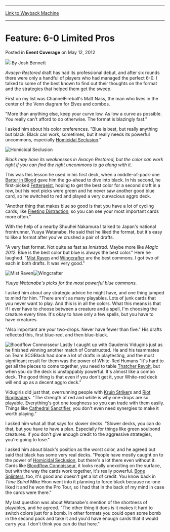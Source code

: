 
---
[Link to Wayback Machine](https://web.archive.org/web/20200803155503/https://magic.wizards.com/en/articles/archive/event-coverage/feature-6-0-limited-pros-2012-05-12-0)

[_metadata_:author]:- "Josh Bennett"
[_metadata_:description]:- "Avacyn Restored draft has had its professional debut, and after six rounds there were only a handful of players who had managed the perfect 6-0. I talked to some of the best known to find out their thoughts on the format and the strategies that helped them get the sweep.  First on my list was ChannelFireball's Matt Nass, the man who lives in the center of the Venn diagram for Elves and combos."
[_metadata_:generator]:- "Drupal 7 (http://drupal.org)"
[_metadata_:node]:- "501341"
[_metadata_:publish_date]:- "2012-05-12"
[_metadata_:source]:- "div-main-content"
[_metadata_:title]:- "Feature: 6-0 Limited Pros"
[_metadata_:wayback_capture_timestamp]:- "2020-08-03 15:55:03"
[_metadata_:wayback_raw_url]:- "https://web.archive.org/web/20200803155503id_/https://magic.wizards.com/en/articles/archive/event-coverage/feature-6-0-limited-pros-2012-05-12-0"
[_metadata_:wayback_url]:- "https://magic.wizards.com/en/articles/archive/event-coverage/feature-6-0-limited-pros-2012-05-12-0"
---


Feature: 6-0 Limited Pros
=========================



 Posted in **Event Coverage**
 on May 12, 2012 






![](https://media.magic.wizards.com/styles/auth_small/public/images/person/authorpic_joshbennett.jpg)
By Josh Bennett












*Avacyn Restored* draft has had its professional debut, and after six rounds there were only a handful of players who had managed the perfect 6-0. I talked to some of the best known to find out their thoughts on the format and the strategies that helped them get the sweep. 


First on my list was ChannelFireball's Matt Nass, the man who lives in the center of the Venn diagram for Elves and combos.


"More than anything else, keep your curve low. As low a curve as possible. You really can't afford to do otherwise. The format is blazingly fast."


I asked him about his color preferences. "Blue is best, but really anything but black. Black can work, sometimes, but it really needs its powerful uncommons, especially [Homicidal Seclusion](http://gatherer.wizards.com/Pages/Card/Details.aspx?name=Homicidal+Seclusion)."


![Homicidal Seclusion](http://gatherer.wizards.com/Handlers/Image.ashx?type=card&name=Homicidal+Seclusion)

 *Black may have its weaknesses in *Avacyn Restored*, but the color can work right if you can find the right uncommons to go along with it.* 

 This was this lesson he used in his first deck, when a middle-of-pack-one [Barter in Blood](http://gatherer.wizards.com/Pages/Card/Details.aspx?name=Barter+in+Blood) gave him the go-ahead to dive into black. In his second, he first-picked [Fettergeist](http://gatherer.wizards.com/Pages/Card/Details.aspx?name=Fettergeist), hoping to get the best color for a second draft in a row, but his next picks were green and he never saw another good blue card, so he switched to red and played a very curvacious aggro deck. 


 "Another thing that makes blue so good is that you have a lot of cycling cards, like [Fleeting Distraction](http://gatherer.wizards.com/Pages/Card/Details.aspx?name=Fleeting+Distraction), so you can see your most important cards more often." 


With the help of a nearby Shuuhei Nakamura I talked to Japan's national frontrunner, Yuuya Watanabe. He said that he liked the format, but it's easy to like a format after you've crushed a pair of drafts. 


 "A very fast format. Not quite as fast as *Innistrad*. Maybe more like *Magic 2012*. Blue is the best color but blue is always the best color." Here he laughed. "[Mist Raven](http://gatherer.wizards.com/Pages/Card/Details.aspx?name=Mist+Raven) and [Wingcrafter](http://gatherer.wizards.com/Pages/Card/Details.aspx?name=Wingcrafter) are the best commons. I got two of each in both drafts. It was very good." 


![Mist Raven](http://gatherer.wizards.com/Handlers/Image.ashx?type=card&name=Mist+Raven)![Wingcrafter](http://gatherer.wizards.com/Handlers/Image.ashx?type=card&name=Wingcrafter)

 *Yuuya Watanabe's picks for the most powerful blue commons.* 

 I asked him about any strategic advice he might have, and one thing jumped to mind for him. "There aren't as many playables. Lots of junk cards that you never want to play. And this is in all the colors. What this means is that if I ever have to choose between a creature and a spell, I'm choosing the creature every time. It's okay to have only a few spells, but you have to have creatures. 


"Also important are your two-drops. Never have fewer than five." His drafts reflected this, first blue-red, and then blue-black.


![Bloodflow Connoisseur](http://gatherer.wizards.com/Handlers/Image.ashx?type=card&name=Bloodflow+Connoisseur)
Lastly I caught up with Gaudenis Vidugiris just as he finished winning another match of Constructed. He and his teammates on Team SCGBlack had done a lot of drafts in playtesting, and the most significant result for them was the power of White-Red Humans "It's hard to get all the pieces to come together, you need to table [Thatcher Revolt](http://gatherer.wizards.com/Pages/Card/Details.aspx?name=Thatcher+Revolt), but when you do the deck is unstoppably powerful. It's almost like a combo deck. The good thing is that even if you don't get it, your White-red deck will end up as a decent aggro deck."


 Vidugiris did just that, overrunning people with [Kruin Striker](http://gatherer.wizards.com/Pages/Card/Details.aspx?name=Kruin+Striker)s and [Riot Ringleader](http://gatherer.wizards.com/Pages/Card/Details.aspx?name=Riot+Ringleader)s. "The strength of red and white is why one-drops are so playable. Everything's got one toughness so you can trade with them easily. Things like [Cathedral Sanctifier](http://gatherer.wizards.com/Pages/Card/Details.aspx?name=Cathedral+Sanctifier), you don't even need synergies to make it worth playing." 


I asked him what all that says for slower decks. "Slower decks, you can do that, but you have to have a plan. Especially for things like green soulbond creatures. If you don't give enough credit to the aggressive strategies, you're going to lose."


 I asked him about black's position as the worst color, and he agreed but said that black has some very real decks. "People have mostly caught on to the power of [Homicidal Seclusion](http://gatherer.wizards.com/Pages/Card/Details.aspx?name=Homicidal+Seclusion), but there's a lot there even without it. Cards like [Bloodflow Connoisseur](http://gatherer.wizards.com/Pages/Card/Details.aspx?name=Bloodflow+Connoisseur), it looks really unexciting on the surface, but with the way the cards work together, it's really powerful. [Bone Splinters](http://gatherer.wizards.com/Pages/Card/Details.aspx?name=Bone+Splinters), too, it's good and doesn't get a lot of credit. You know back in *Time Spiral* Mike Hron went into it planning to force black because no-one liked it and he won the Pro Tour, so I had that in the back of my mind in case the cards were there." 


My last question was about Watanabe's mention of the shortness of playables, and he agreed. "The other thing it does is it makes it hard to switch colors just for a bomb. In other formats you could open some bomb in the second pack and take it and you'd have enough cards that it would carry you. I don't think you can do that here."







